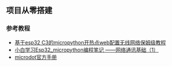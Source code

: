 ## 项目从零搭建

### 参考教程 
- [基于esp32 C3的micropython开热点web配置无线网络保姆级教程](https://blog.csdn.net/qq_33413128/article/details/137437042)
- [小白学习Esp32_micropython编程笔记 ——网络通讯基础（1）](https://zhuanlan.zhihu.com/p/691938955?utm_id=0)
- [microdot官方手册](https://microdot.readthedocs.io/en/latest/index.html)